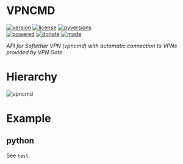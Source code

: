 # VPNCMD

<badges>[![version](https://img.shields.io/pypi/v/vpncmd.svg)](https://pypi.org/project/vpncmd/)
[![license](https://img.shields.io/pypi/l/vpncmd.svg)](https://pypi.org/project/vpncmd/)
[![pyversions](https://img.shields.io/pypi/pyversions/vpncmd.svg)](https://pypi.org/project/vpncmd/)  
[![powered](https://img.shields.io/badge/Say-Thanks-ddddff.svg)](https://saythanks.io/to/foxe6)
[![donate](https://img.shields.io/badge/Donate-Paypal-0070ba.svg)](https://paypal.me/foxe6)
[![made](https://img.shields.io/badge/Made%20with-PyCharm-red.svg)](https://www.jetbrains.com/pycharm/)
</badges>

<i>API for Softether VPN (vpncmd) with automatic connection to VPNs provided by VPN Gate.</i>

# Hierarchy
![vpncmd](http://code.foxe6.kozow.com/vpncmd/vpncmd.svg)

# Example

## python
See `test`.